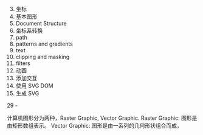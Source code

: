 3. 坐标
4. 基本图形
5. Document Structure
6. 坐标系转换
7. path
8. patterns and gradients
9. text
10. clipping and masking
11. filters
12. 动画
13. 添加交互
14. 使用 SVG DOM
15. 生成 SVG

29 - 

计算机图形分为两种，Raster Graphic, Vector Graphic.
Raster Graphic: 图形是由矩形数组表示。
Vector Graphic: 图形是由一系列的几何形状组合而成，